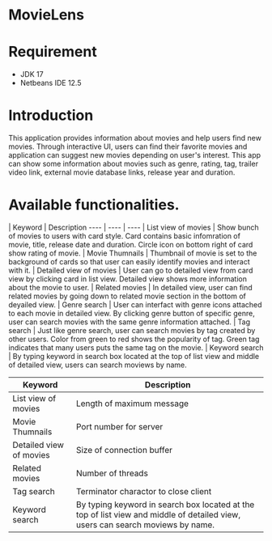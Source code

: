 # MovieLens

# Requirement
- JDK 17
- Netbeans IDE 12.5

# Introduction
This application provides information about movies and help users find new movies. 
Through interactive UI, users can find their favorite movies and application can suggest new movies depending on user's interest.
This app can show some information about movies such as genre, rating, tag, trailer video link, external movie database links, release year and duration. 

# Available functionalities.

| Keyword | Description 
---- | ---- | ----
| List view of movies | Show bunch of movies to users with card style. Card contains basic infomration of movie, title, 
release date and duration. Circle icon on bottom right of card show rating of movie. 
| Movie Thumnails | Thumbnail of movie is set to the background of cards so that user can easily identify movies and interact with it.
| Detailed view of movies | User can go to detailed view from card view by clicking card in list view. Detailed view shows more information about the movie to user.
| Related movies | In detailed view, user can find related movies by going down to related movie section in the bottom of deyailed view.
| Genre search | User can interfact with genre icons attached to each movie in detailed view. By clicking genre button of specific genre, user can search movies with the same genre information attached.
| Tag search | Just like genre search, user can search movies by tag created by other users. Color from green to red shows the popularity of tag. Green tag indicates that many users puts the same tag on the movie.
| Keyword search | By typing keyword in search box located at the top of list view and middle of detailed view, users can search moviews by name.

| Keyword | Description 
---- | ---- 
| List view of movies | Length of maximum message 
| Movie Thumnails | Port number for server 
| Detailed view of movies | Size of connection buffer 
| Related movies | Number of threads | Compulsary
| Tag search | Terminator charactor to close client
| Keyword search | By typing keyword in search box located at the top of list view and middle of detailed view, users can search moviews by name.

